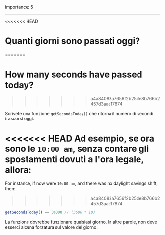 importance: 5

---

<<<<<<< HEAD
# Quanti giorni sono passati oggi?
=======
# How many seconds have passed today?
>>>>>>> a4a84083a7656f2b25de8b766b2457d3aae17874

Scrivete una funzione `getSecondsToday()` che ritorna il numero di secondi trascorsi oggi.

<<<<<<< HEAD
Ad esempio, se ora sono le `10:00 am`, senza contare gli spostamenti dovuti a l'ora legale, allora:
=======
For instance, if now were `10:00 am`, and there was no daylight savings shift, then:
>>>>>>> a4a84083a7656f2b25de8b766b2457d3aae17874

```js
getSecondsToday() == 36000 // (3600 * 10)
```

La funzione dovrebbe funzionare qualsiasi giorno. In altre parole, non deve esserci alcuna forzatura sul valore del giorno.
